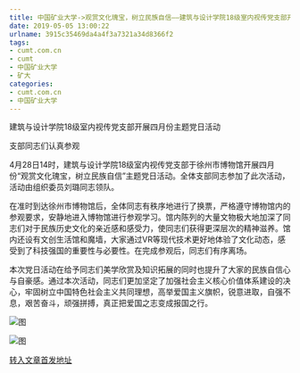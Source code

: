 ```yaml
---
title: 中国矿业大学->观赏文化瑰宝，树立民族自信——建筑与设计学院18级室内视传党支部开展四月份主题党日活动  | cumt.com.cn
date: 2019-05-05 13:00:22
urlname: 3915c35469da4a4f3a7321a34d8366f2
tags: 
- cumt.com.cn
- cumt
- 中国矿业大学
- 矿大
categories:
- cumt.com.cn
- 中国矿业大学
---
```


建筑与设计学院18级室内视传党支部开展四月份主题党日活动

支部同志们认真参观

4月28日14时，建筑与设计学院18级室内视传党支部于徐州市博物馆开展四月份“观赏文化瑰宝，树立民族自信”主题党日活动。全体支部同志参加了此次活动，活动由组织委员刘璐同志领队。

在准时到达徐州市博物馆后，全体同志有秩序地进行了换票，严格遵守博物馆内的参观要求，安静地进入博物馆进行参观学习。馆内陈列的大量文物极大地加深了同志们对于民族历史文化的亲近感和感受力，使同志们获得更深层次的精神滋养。馆内还设有文创生活馆和魔墙，大家通过VR等现代技术更好地体验了文化动态，感受到了科技强国的重要性与必要性。在完成参观后，同志们有序离场。

本次党日活动在给予同志们美学欣赏及知识拓展的同时也提升了大家的民族自信心与自豪感。通过本次活动，同志们更加坚定了加强社会主义核心价值体系建设的决心，牢固树立中国特色社会主义共同理想，高举爱国主义旗帜，锐意进取，自强不息，艰苦奋斗，顽强拼搏，真正把爱国之志变成报国之行。

![图](http://art.cumt.edu.cn/_upload/article/images/35/c6/29f596f74394978a3065a8674339/e06d2214-0eca-42fc-a56d-8cf8a55afe54.jpg)

![图](http://art.cumt.edu.cn/_upload/article/images/35/c6/29f596f74394978a3065a8674339/ffbce101-ddde-4749-84b2-133540ad2b17.jpg)

[转入文章首发地址](http://xwzx.cumt.edu.cn/fa/97/c523a522903/page.htm)